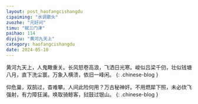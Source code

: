 ```yaml
---
layout: post_haofangcishangdu
cipaiming: "水调歌头"
zuozhe: "元好问"
timu: "赋三门津"
paihao: 114
diyiju: "黄河九天上"
category: haofangcishangdu
date: 2024-05-10
---
```


黄河九天上，人鬼瞰重关。长风怒卷高浪，飞洒日光寒。峻似吕梁千仞，壮似钱塘八月，直下洗尘寰。万象入横溃，依旧一峰闲。
{: .chinese-blog }

仰危巢，双鹄过，杳难攀。人间此险何用？万古秘神奸。不用燃犀下照，未必佽飞强射，有力障狂澜。唤取骑鲸客，挝鼓过银山。
{: .chinese-blog }
